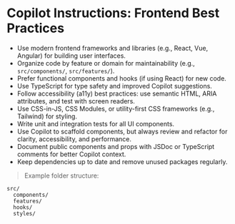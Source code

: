 <!-- START: 1-frontend (Category: Frontend) -->
<!--
Template ID: 1-frontend
Category: Frontend
-->

# Copilot Instructions: Frontend Best Practices

- Use modern frontend frameworks and libraries (e.g., React, Vue, Angular) for building user interfaces.
- Organize code by feature or domain for maintainability (e.g., `src/components/`, `src/features/`).
- Prefer functional components and hooks (if using React) for new code.
- Use TypeScript for type safety and improved Copilot suggestions.
- Follow accessibility (a11y) best practices: use semantic HTML, ARIA attributes, and test with screen readers.
- Use CSS-in-JS, CSS Modules, or utility-first CSS frameworks (e.g., Tailwind) for styling.
- Write unit and integration tests for all UI components.
- Use Copilot to scaffold components, but always review and refactor for clarity, accessibility, and performance.
- Document public components and props with JSDoc or TypeScript comments for better Copilot context.
- Keep dependencies up to date and remove unused packages regularly.

> Example folder structure:
```
src/
  components/
  features/
  hooks/
  styles/
```
<!-- END: 1-frontend -->
